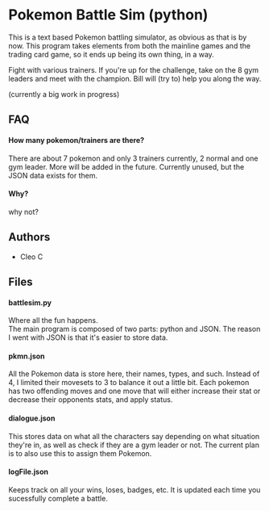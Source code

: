 # Pokemon Battle Sim (python)

This is a text based Pokemon battling simulator, as obvious as that is by now. This program takes elements from both the mainline games and the trading card game, so it ends up being its own thing, in a way.

Fight with various trainers. If you're up for the challenge, take on the 8 gym leaders and meet with the champion. Bill will (try to) help you along the way.

(currently a big work in progress)


## FAQ

#### How many pokemon/trainers are there?

There are about 7 pokemon and only 3 trainers currently, 2 normal and one gym leader. More will be added in the future. Currently unused, but the JSON data exists for them.

#### Why?

why not?



## Authors

- Cleo C


## Files
#### battlesim.py
Where all the fun happens.  
The main program is composed of two parts: python and JSON. The reason I went with JSON is that it's easier to store data.  
#### pkmn.json
All the Pokemon data is store here, their names, types, and such. Instead of 4, I limited their movesets to 3 to balance it out a little bit. Each pokemon has two offending moves and one move that will either increase their stat or decrease their opponents stats, and apply status.
#### dialogue.json
This stores data on what all the characters say depending on what situation they're in, as well as check if they are a gym leader or not. The current plan is to also use this to assign them Pokemon. 
#### logFile.json
Keeps track on all your wins, loses, badges, etc. It is updated each time you sucessfully complete a battle.

